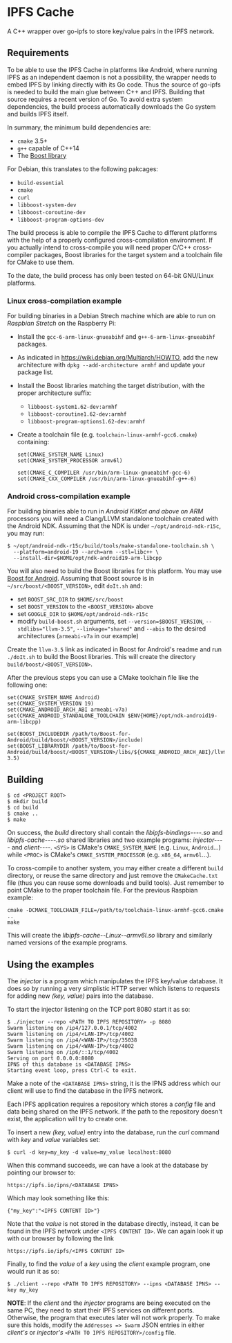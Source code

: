 # IPFS Cache

A C++ wrapper over go-ipfs to store key/value pairs in the IPFS network.

## Requirements

To be able to use the IPFS Cache in platforms like Android, where running IPFS as an
independent daemon is not a possibility, the wrapper needs to embed IPFS by linking
directly with its Go code.  Thus the source of go-ipfs is needed to build the main
glue between C++ and IPFS.  Building that source requires a recent version of Go.  To
avoid extra system dependencies, the build process automatically downloads the Go
system and builds IPFS itself.

In summary, the minimum build dependencies are:

* `cmake` 3.5+
* `g++` capable of C++14
* The [Boost library](http://www.boost.org/)

For Debian, this translates to the following pakcages:

* `build-essential`
* `cmake`
* `curl`
* `libboost-system-dev`
* `libboost-coroutine-dev`
* `libboost-program-options-dev`

The build process is able to compile the IPFS Cache to different platforms with the
help of a properly configured cross-compilation environment.  If you actually intend
to cross-compile you will need proper C/C++ cross-compiler packages, Boost libraries
for the target system and a toolchain file for CMake to use them.

To the date, the build process has only been tested on 64-bit GNU/Linux platforms.

### Linux cross-compilation example

For building binaries in a Debian Strech machine which are able to run on _Raspbian
Stretch_ on the Raspberry Pi:

  - Install the `gcc-6-arm-linux-gnueabihf` and `g++-6-arm-linux-gnueabihf` packages.
  - As indicated in <https://wiki.debian.org/Multiarch/HOWTO>, add the new
    architecture with `dpkg --add-architecture armhf` and update your package list.
  - Install the Boost libraries matching the target distribution, with the proper
    architecture suffix:

      - `libboost-system1.62-dev:armhf`
      - `libboost-coroutine1.62-dev:armhf`
      - `libboost-program-options1.62-dev:armhf`

  - Create a toolchain file (e.g. `toolchain-linux-armhf-gcc6.cmake`) containing:

        set(CMAKE_SYSTEM_NAME Linux)
        set(CMAKE_SYSTEM_PROCESSOR armv6l)

        set(CMAKE_C_COMPILER /usr/bin/arm-linux-gnueabihf-gcc-6)
        set(CMAKE_CXX_COMPILER /usr/bin/arm-linux-gnueabihf-g++-6)

### Android cross-compilation example

For building binaries able to run in _Android KitKat and above on ARM_ processors you
will need a Clang/LLVM standalone toolchain created with the Android NDK.  Assuming
that the NDK is under `~/opt/android-ndk-r15c`, you may run:

    $ ~/opt/android-ndk-r15c/build/tools/make-standalone-toolchain.sh \
      --platform=android-19 --arch=arm --stl=libc++ \
      --install-dir=$HOME/opt/ndk-android19-arm-libcpp

You will also need to build the Boost libraries for this platform.  You may use
[Boost for Android](https://github.com/dec1/Boost-for-Android).  Assuming that Boost
source is in `~/src/boost/<BOOST_VERSION>`, edit `doIt.sh` and:

  - set `BOOST_SRC_DIR` to `$HOME/src/boost`
  - set `BOOST_VERSION` to the `<BOOST_VERSION>` above
  - set `GOOGLE_DIR` to `$HOME/opt/android-ndk-r15c`
  - modify `build-boost.sh` arguments, set `--version=$BOOST_VERSION`,
    `--stdlibs="llvm-3.5"`, `--linkage="shared"` and `--abis` to the desired
    architectures (`armeabi-v7a` in our example)

Create the `llvm-3.5` link as indicated in Boost for Android's readme and run
`./doIt.sh` to build the Boost libraries.  This will create the directory
`build/boost/<BOOST_VERSION>`.

After the previous steps you can use a CMake toolchain file like the following one:

    set(CMAKE_SYSTEM_NAME Android)
    set(CMAKE_SYSTEM_VERSION 19)
    set(CMAKE_ANDROID_ARCH_ABI armeabi-v7a)
    set(CMAKE_ANDROID_STANDALONE_TOOLCHAIN $ENV{HOME}/opt/ndk-android19-arm-libcpp)

    set(BOOST_INCLUDEDIR /path/to/Boost-for-Android/build/boost/<BOOST_VERSION>/include)
    set(BOOST_LIBRARYDIR /path/to/Boost-for-Android/build/boost/<BOOST_VERSION>/libs/${CMAKE_ANDROID_ARCH_ABI}/llvm-3.5)

## Building

```
$ cd <PROJECT ROOT>
$ mkdir build
$ cd build
$ cmake ..
$ make
```

On success, the _build_ directory shall contain the _libipfs-bindings--<SYS>--<PROC>.so_
and _libipfs-cache--<SYS>--<PROC>.so_ shared libraries and two example programs:
_injector--<SYS>--<PROC>_ and _client--<SYS>--<PROC>_.  `<SYS>` is CMake's
`CMAKE_SYSTEM_NAME` (e.g. `Linux`, `Android`...) while `<PROC>` is CMake's
`CMAKE_SYSTEM_PROCESSOR` (e.g. `x86_64`, `armv6l`...).

To cross-compile to another system, you may either create a different `build`
directory, or reuse the same directory and just remove the `CMakeCache.txt` file (thus
you can reuse some downloads and build tools).  Just remember to point CMake to the
proper toolchain file.  For the previous Raspbian example:

```
cmake -DCMAKE_TOOLCHAIN_FILE=/path/to/toolchain-linux-armhf-gcc6.cmake ..
make
```

This will create the _libipfs-cache--Linux--armv6l.so_ library and similarly named
versions of the example programs.

## Using the examples

The _injector_ is a program which manipulates the IPFS key/value database. It does so
by running a very simplistic HTTP server which listens to requests for adding
new _(key, value)_ pairs into the database.

To start the injector listening on the TCP port 8080 start it as so:

```
$ ./injector --repo <PATH TO IPFS REPOSITORY> -p 8080
Swarm listening on /ip4/127.0.0.1/tcp/4002
Swarm listening on /ip4/<LAN-IP>/tcp/4002
Swarm listening on /ip4/<WAN-IP>/tcp/35038
Swarm listening on /ip4/<WAN-IP>/tcp/4002
Swarm listening on /ip6/::1/tcp/4002
Serving on port 0.0.0.0:8080
IPNS of this database is <DATABASE IPNS>
Starting event loop, press Ctrl-C to exit.
```

Make a note of the `<DATABASE IPNS>` string, it is the IPNS address which our
client will use to find the database in the IPFS network.

Each IPFS application requires a repository which stores a _config_ file and
data being shared on the IPFS network. If the path to the repository doesn't
exist, the application will try to create one.

To insert a new _(key, value)_ entry into the database, run the _curl_ command
with _key_ and _value_ variables set:

```
$ curl -d key=my_key -d value=my_value localhost:8080
```

When this command succeeds, we can have a look at the database by pointing our
browser to:

```
https://ipfs.io/ipns/<DATABASE IPNS>
```

Which may look something like this:

```
{"my_key":"<IPFS CONTENT ID>"}
```

Note that the _value_ is not stored in the database directly, instead, it can be found
in the IPFS network under `<IPFS CONTENT ID>`. We can again look it up with our
browser by following the link

```
https://ipfs.io/ipfs/<IPFS CONTENT ID>
```

Finally, to find the _value_ of a _key_ using the _client_ example program, one would
run it as so:

```
$ ./client --repo <PATH TO IPFS REPOSITORY> --ipns <DATABASE IPNS> --key my_key
```

**NOTE**: If the _client_ and the _injector_ programs are being executed on the
same PC, they need to start their IPFS services on different ports. Otherwise,
the program that executes later will not work properly. To make sure this
holds, modify the `Addresses => Swarm` JSON entries in either _client's_ or
_injector's_ `<PATH TO IPFS REPOSITORY>/config` file.


